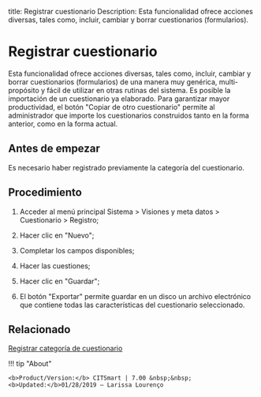 title:  Registrar cuestionario 
Description: Esta funcionalidad ofrece acciones diversas, tales como, incluir, cambiar y borrar cuestionarios (formularios).
# Registrar cuestionario

Esta funcionalidad ofrece acciones diversas, tales como, incluir, cambiar y borrar cuestionarios (formularios) de una manera muy genérica, multi-propósito y fácil de utilizar en otras rutinas del sistema. Es posible la importación de un cuestionario ya elaborado. Para garantizar mayor productividad, el botón "Copiar de otro cuestionario" permite al administrador que importe los cuestionarios construidos tanto en la forma anterior, como en la forma actual.

Antes de empezar
----------------

Es necesario haber registrado previamente la categoría del cuestionario.

Procedimiento
-------------

1.  Acceder al menú principal Sistema \> Visiones y meta datos \> Cuestionario
    \> Registro;

2.  Hacer clic en "Nuevo";

3.  Completar los campos disponibles;

4.  Hacer las cuestiones;

5.  Hacer clic en "Guardar";

6.  El botón "Exportar" permite guardar en un disco un archivo electrónico que
    contiene todas las características del cuestionario seleccionado.
  
Relacionado
-----------

[Registrar categoría de cuestionario](/es-es/citsmart-7/platform-administration/questionnaires/questionaires-management/questionnaire-category.html)

!!! tip "About"

    <b>Product/Version:</b> CITSmart | 7.00 &nbsp;&nbsp;
    <b>Updated:</b>01/28/2019 – Larissa Lourenço


